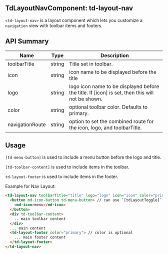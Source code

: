 ## TdLayoutNavComponent: td-layout-nav

`<td-layout-nav>` is a layout component which lets you customize a `navigation` view with toolbar items and footers.


## API Summary

| Name | Type | Description |
| --- | --- | --- |
| toolbarTitle | string | Title set in toolbar.
| icon | string | icon name to be displayed before the title
| logo | string | logo icon name to be displayed before the title. If [icon] is set, then this will not be shown.
| color | string | optional toolbar color. Defaults to primary.
| navigationRoute | string | option to set the combined route for the icon, logo, and toolbarTitle.


## Usage

`[td-menu-button]` is used to include a menu button before the logo and title.

`[td-toolbar-content]` is used to include items in the toolbar.

`td-layout-footer` is used to include items in the footer.

Example for Nav Layout:

```html
<td-layout-nav toolbarTitle="title" logo="logo" icon="icon" color="primary" navigationRoute="/">
  <button md-icon-button td-menu-button> // can use `[tdLayoutToggle]` to toggle main sidenav
    <md-icon>menu</md-icon>
  </button>
  <div td-toolbar-content>
    .. main toolbar content
  </div>
  ... main content
  <td-layout-footer color="primary"> // color is optional
    ... main footer content
  </td-layout-footer>
</td-layout-nav>
```
